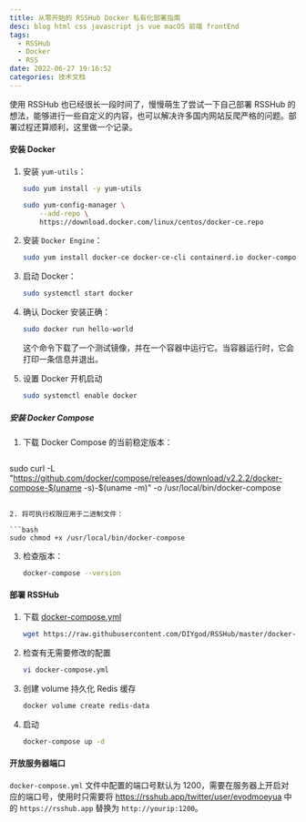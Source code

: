 ```yaml
---
title: 从零开始的 RSSHub Docker 私有化部署指南
desc: blog html css javascript js vue macOS 前端 frontEnd
tags:
  - RSSHub
  - Docker
  - RSS
date: 2022-06-27 19:16:52
categories: 技术文档
---
```


使用 RSSHub 也已经很长一段时间了，慢慢萌生了尝试一下自己部署 RSSHub 的想法，能够进行一些自定义的内容，也可以解决许多国内网站反爬严格的问题。部署过程还算顺利，这里做一个记录。

#### 安装 Docker

1. 安装 `yum-utils`：

   ```bash
   sudo yum install -y yum-utils
   
   sudo yum-config-manager \
       --add-repo \
       https://download.docker.com/linux/centos/docker-ce.repo
   
   ```

2. 安装 `Docker Engine`：

   ```bash
   sudo yum install docker-ce docker-ce-cli containerd.io docker-compose-plugin
   ```

3. 启动 Docker：

   ```bash
   sudo systemctl start docker
   ```

4. 确认 Docker 安装正确：

   ```bash
   sudo docker run hello-world
   ```

   这个命令下载了一个测试镜像，并在一个容器中运行它。当容器运行时，它会打印一条信息并退出。

5. 设置 Docker 开机启动

   ```bash
   sudo systemctl enable docker
   ```

   

##### 安装 Docker Compose

1. 下载 Docker Compose 的当前稳定版本：


   ```bash
sudo curl -L "https://github.com/docker/compose/releases/download/v2.2.2/docker-compose-$(uname -s)-$(uname -m)" -o /usr/local/bin/docker-compose
   ```

2. 将可执行权限应用于二进制文件：

   ```bash
   sudo chmod +x /usr/local/bin/docker-compose
   ```

3. 检查版本：

   ```bash
   docker-compose --version
   ```

#### 部署 RSSHub

1. 下载 [docker-compose.yml](https://github.com/DIYgod/RSSHub/blob/master/docker-compose.yml)

   ```bash
   wget https://raw.githubusercontent.com/DIYgod/RSSHub/master/docker-compose.yml
   ```

2. 检查有无需要修改的配置

   ```bash
   vi docker-compose.yml
   ```

3. 创建 volume 持久化 Redis 缓存

   ```bash
   docker volume create redis-data
   ```

4. 启动

   ```bash
   docker-compose up -d
   ```



#### 开放服务器端口

`docker-compose.yml` 文件中配置的端口号默认为 1200，需要在服务器上开启对应的端口号，使用时只需要将  https://rsshub.app/twitter/user/evodmoeyua  中的 `https://rsshub.app` 替换为  `http://yourip:1200`。


